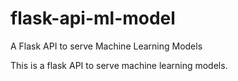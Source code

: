 # flask-api-ml-model
A Flask API to serve Machine Learning Models

This is a flask API to serve machine learning models. 
